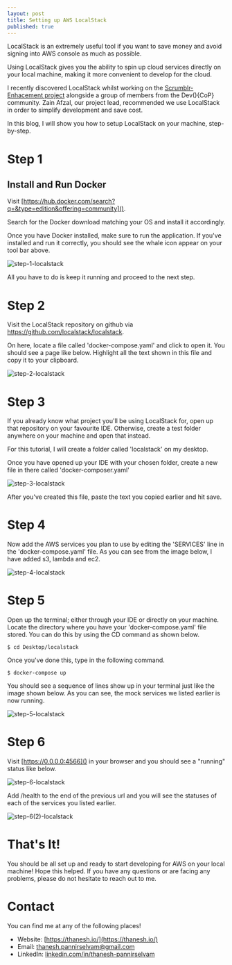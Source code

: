 ```yaml
---
layout: post
title: Setting up AWS LocalStack
published: true
---
```

LocalStack is an extremely useful tool if you want to save money and avoid signing into AWS console as much as possible.

Using LocalStack gives you the ability to spin up cloud services directly on your local machine, making it more convenient to develop for the cloud.

I recently discovered LocalStack whilst working on the [Scrumblr-Enhacement project](https://github.com/zainafzal88/scrumblr-enhancement) alongside a group of members from the Dev(){CoP} community. Zain Afzal, our project lead, recommended we use LocalStack in order to simplify development and save cost. 

In this blog, I will show you how to setup LocalStack on your machine, step-by-step.

# Step 1

## Install and Run Docker

Visit [https://hub.docker.com/search?q=&type=edition&offering=community](). 

Search for the Docker download matching your OS and install it accordingly.

Once you have Docker installed, make sure to run the application. If you've installed and run it correctly, you should see the whale icon appear on your tool bar above.

![step-1-localstack](../images/step-1-localstack.png)

All you have to do is keep it running and proceed to the next step.

# Step 2 

Visit the LocalStack repository on github via
https://github.com/localstack/localstack.

On here, locate a file called 'docker-compose.yaml' and click to open it. You should see a page like below. Highlight all the text shown in this file and copy it to your clipboard.

![step-2-localstack](../images/step-2-localstack.png)

# Step 3

If you already know what project you'll be using LocalStack for, open up that repository on your favourite IDE. Otherwise, create a test folder anywhere on your machine and open that instead. 

For this tutorial, I will create a folder called 'localstack' on my desktop.

Once you have opened up your IDE with your chosen folder, create a new file in there called 'docker-composer.yaml'

![step-3-localstack](../images/step-3-localstack.png)

After you've created this file, paste the text you copied earlier and hit save.

# Step 4

Now add the AWS services you plan to use by editing the 'SERVICES' line in the 'docker-compose.yaml' file. As you can see from the image below, I have added s3, lambda and ec2.

![step-4-localstack](../images/step-4-localstack.png)

# Step 5

Open up the terminal; either through your IDE or directly on your machine. Locate the directory where you have your 'docker-compose.yaml' file stored. You can do this by using the CD command as shown below. 
```console
$ cd Desktop/localstack
```

Once you've done this, type in the following command.
```console
$ docker-compose up
```
You should see a sequence of lines show up in your terminal just like the image shown below. As you can see, the mock services we listed earlier is now running. 

![step-5-localstack](../images/step-5-localstack.png)

# Step 6
Visit [https://0.0.0.0:4566]() in your browser and you should see a "running" status like below.

![step-6-localstack](../images/step-6-localstack.png)

Add /health to the end of the previous url and you will see the statuses of each of the services you listed earlier. 

![step-6(2)-localstack](../images/step-6(2)-localstack.png)

# That's It!

You should be all set up and ready to start developing for AWS on your local machine! Hope this helped. If you have any questions or are facing any problems, please do not hesitate to reach out to me. 

# Contact

You can find me at any of the following places!

- Website: [https://thanesh.io/](https://thanesh.io/)
- Email: [thanesh.pannirselvam@gmail.com](mailto:thanesh.pannirselvam@gmail.com)
- LinkedIn: [linkedin.com/in/thanesh-pannirselvam](https://linkedin.com/in/thanesh-pannirselvam)
